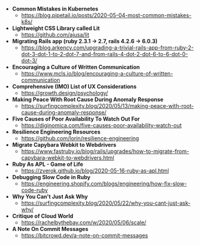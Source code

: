 - **Common Mistakes in Kubernetes**
  - https://blog.pipetail.io/posts/2020-05-04-most-common-mistakes-k8s/
- **Lightweight CSS Library called Lit**
  - https://github.com/ajusa/lit
- **Migrating Rails app (ruby 2.3.1 -> 2.7, rails 4.2.6 -> 6.0.3)**
  - https://blog.arkency.com/upgrading-a-trivial-rails-app-from-ruby-2-dot-3-dot-1-to-2-dot-7-and-from-rails-4-dot-2-dot-6-to-6-dot-0-dot-3/
- **Encouraging a Culture of Written Communication** 
  - https://www.mcls.io/blog/encouraging-a-culture-of-written-communication
- **Comprehensive (IMO) List of UX Considerations**
  - https://growth.design/psychology/
- **Making Peace With Root Cause During Anomaly Response**
  - https://surfingcomplexity.blog/2020/05/13/making-peace-with-root-cause-during-anomaly-response/
- **Five Causes of Poor Availability To Watch Out For**
  - https://diginomica.com/five-causes-poor-availability-watch-out
- **Resilience Engineering Resources**
  - https://github.com/lorin/resilience-engineering
- **Migrate Capybara Webkit to Webdrivers**
  - https://www.fastruby.io/blog/rails/upgrades/how-to-migrate-from-capybara-webkit-to-webdrivers.html
- **Ruby As APL - Game of Life**
  - https://zverok.github.io/blog/2020-05-16-ruby-as-apl.html
- **Debugging Slow Code in Ruby**
  - https://engineering.shopify.com/blogs/engineering/how-fix-slow-code-ruby
- **Why You Can't Just Ask Why**
  - https://surfingcomplexity.blog/2020/05/22/why-you-cant-just-ask-why/
- **Critique of Cloud World**
  - https://rachelbythebay.com/w/2020/05/06/scale/
- **A Note On Commit Messages**
  - https://bitcrowd.dev/a-note-on-commit-messages